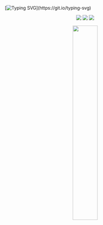 [![Typing SVG](https://readme-typing-svg.demolab.com?font=Fira+Code&pause=1000&center=true&vCenter=true&random=false&width=435&lines=Welcome+to+my+GitHub+Repository+%F0%9F%A4%97+!)](https://git.io/typing-svg)
<p>
<div align="center">
  <img src="https://img.shields.io/badge/c-%2300599C.svg?style=for-the-badge&logo=c&logoColor=white)">
  <img src="https://img.shields.io/badge/c++-%2300599C.svg?style=for-the-badge&logo=c%2B%2B&logoColor=white"> 
  <img src="https://img.shields.io/badge/python-3670A0?style=for-the-badge&logo=python&logoColor=ffdd54">
</div>
</p>

<p align="center">
  <a href="https://github.com/otavio-hbf">
    <img width="39.5%" src="https://github-readme-stats.vercel.app/api/top-langs/?username=HugoZig&theme=radical&bg_color=282828&hide_border=true&include_all_commits=true&count_private=true&layout=compact">
  </a>
</p>
